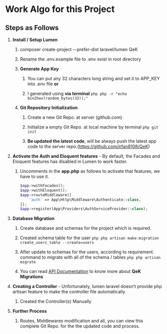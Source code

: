 # Work Algo for this Project

## Steps as Follows

1. **Install / Setup Lumen**

	1. composer create-project --prefer-dist laravel/lumen QeK

	1. Rename the .env.example file to .env exist in root directory

	1. **Generate App Key**

		1. You can put any 32 characters long string and set it to APP_KEY into .env file **or**

		1. I generated using **via terminal** ```php php -r "echo bin2hex(random_bytes(32));"```

	1. **Git Repository Initialization**

		1. Create a new Git Repo. at server (github.com)

		1. Initialize a empty Git Repo. at local machine by terminal ```php git init```

		1. **Be updated the latest code**, will be always push the latest app code to the server repo.(https://github.com/irfan8108/QeK)

1. **Activate the Auth and Eloquent features** - By default, the Facades and Eloquent features has disabled in Lumen to work faster.

	1. Uncomments in the **app.php** as follows to activate that features, we have to use it.

		```php
		$app->withFacades();
		$app->withEloquent();
		$app->routeMiddleware([
		    'auth' => App\Http\Middleware\Authenticate::class,
		]);
		$app->register(App\Providers\AuthServiceProvider::class);
		```

1. **Database Migration**
	
	1. Create database and schemas for the project which is required. 

	1. Created schema table for the user ```php php artisan make:migration create_users_table --create=users```

	1. After update to schemas for the users, according to requirement. command to migrate with all of the schema / tables ```php php artisan migrate```

	1. You can read [API Documentation](https://deen-e-muhammad.com/QeK/developer/documentation) to know more about **QeK Migrations**

1. **Creating a Controller** - Unfortunately, lumen laravel doesn’t provide php artisan feature to make the controller file automatically

	1. Created the Controller(s) Manually

1. **Further Process**

	1. Routes, Middlewares modification and all, you can view this complete Git Repo. for the the updated code and process.